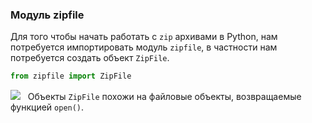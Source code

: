 ### Модуль zipfile


Для того чтобы начать работать с `zip` архивами в Python, нам потребуется импортировать модуль `zipfile`, в частности нам потребуется создать объект `ZipFile`.

```python
from zipfile import ZipFile
```

![](https://ucarecdn.com/32045bef-121b-4165-a898-eb23c190375b/)   Объекты `ZipFile` похожи на файловые объекты, возвращаемые функцией `open()`.